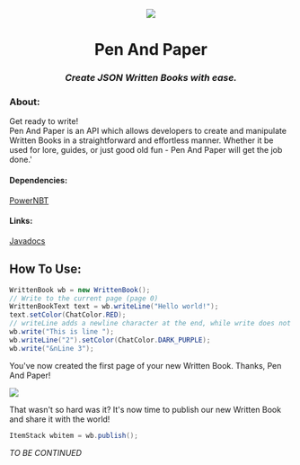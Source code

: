 <p align="center">
<img src="http://i.imgur.com/wg6YzXw.gif" />
 </p>
 
<h1 align="center">Pen And Paper</h1>

<h3 align="center"><em>Create JSON Written Books with ease.</em></h3>


<h3>About:</h3>

Get ready to write!  
Pen And Paper is an API which allows developers to create and manipulate Written Books in a straightforward and effortless manner. Whether it be used for lore, guides, or just good old fun - Pen And Paper will get the job done.'

<h4>Dependencies:</h4>

[PowerNBT](https://www.spigotmc.org/resources/powernbt.9098/)

<h4>Links:</h4>

[Javadocs](https://remixful.github.io/PenAndPaper/)

<h2>How To Use:</h2>

````Java
WrittenBook wb = new WrittenBook();
// Write to the current page (page 0)
WrittenBookText text = wb.writeLine("Hello world!");
text.setColor(ChatColor.RED);
// writeLine adds a newline character at the end, while write does not
wb.write("This is line ");
wb.writeLine("2").setColor(ChatColor.DARK_PURPLE);
wb.write("&nLine 3");
````

You've now created the first page of your new Written Book. Thanks, Pen And Paper!

<img src="http://i.imgur.com/Hqjdksp.png" />


That wasn't so hard was it?
It's now time to publish our new Written Book and share it with the world!
```Java
ItemStack wbitem = wb.publish();
```

*TO BE CONTINUED*
